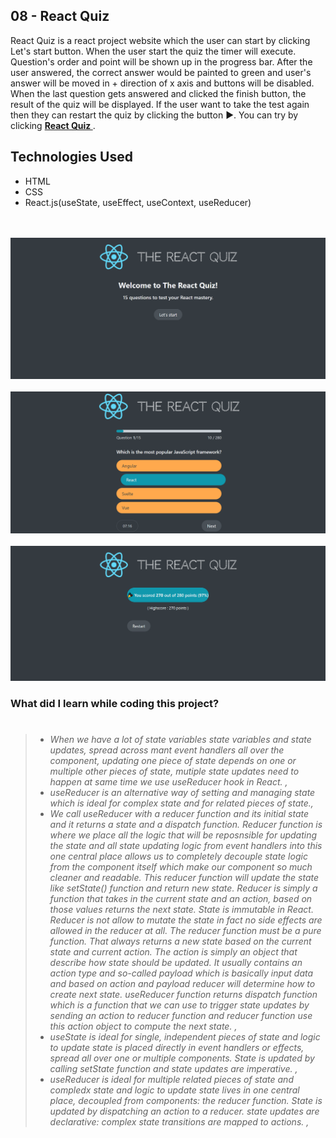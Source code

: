 ## 08 - React Quiz

React Quiz is a react project website which the user can start by clicking Let's start button. When the user start the quiz the timer will execute. Question's order and point will be shown up in the progress bar. After the user answered, the correct answer would be painted to green and user's answer will be moved in + direction of x axis and buttons will be disabled. When the last question gets answered and clicked the finish button, the result of the quiz will be displayed. If the user want to take the test again then they can restart the quiz by clicking the button ▶. You can try by clicking <strong>[ React Quiz ](https://react-quiz-gldn.netlify.app/)</strong>.

## Technologies Used

- HTML
- CSS
- React.js(useState, useEffect, useContext, useReducer)

<br/>

 <br/> 
   <img src="../ReadME__img/08 - React Quiz/reactQuiz--1.png" alt=" React Quiz">
<br/>
 <br/> 
   <img src="../ReadME__img/08 - React Quiz/reactQuiz--2.png" alt=" React Quiz">
<br/>
 <br/> 
   <img src="../ReadME__img/08 - React Quiz/reactQuiz--3.png" alt=" React Quiz">
<br/>

### What did I learn while coding this project?

> #
>
> - _When we have a lot of state variables state variables and state updates, spread across mant event handlers all over the component, updating one piece of state depends on one or multiple other pieces of state, mutiple state updates need to happen at same time we use useReducer hook in React. ,_
> - _useReducer is an alternative way of setting and managing state which is ideal for complex state and for related pieces of state.,_
> - _We call useReducer with a reducer function and its initial state and it returns a state and a dispatch function. Reducer function is where we place all the logic that will be reposnsible for updating the state and all state updating logic from event handlers into this one central place allows us to completely decouple state logic from the component itself which make our component so much cleaner and readable. This reducer function will update the state like setState() function and return new state. Reducer is simply a function that takes in the current state and an action, based on those values returns the next state. State is immutable in React. Reducer is not allow to mutate the state in fact no side effects are allowed in the reducer at all. The reducer function must be a pure function. That always returns a new state based on the current state and current action. The action is simply an object that describe how state should be updated. It usually contains an action type and so-called payload which is basically input data and based on action and payload reducer will determine how to create next state. useReducer function returns dispatch function which is a function that we can use to trigger state updates by sending an action to reducer function and reducer function use this action object to compute the next state. ,_
> - _useState is ideal for single, independent pieces of state and logic to update state is placed directly in event handlers or effects, spread all over one or multiple components. State is updated by calling setState function and state updates are imperative. ,_
> - _useReducer is ideal for multiple related pieces of state and compledx state and logic to update state lives in one central place, decoupled from components: the reducer function. State is updated by dispatching an action to a reducer. state updates are declarative: complex state transitions are mapped to actions. ,_
>
> #
